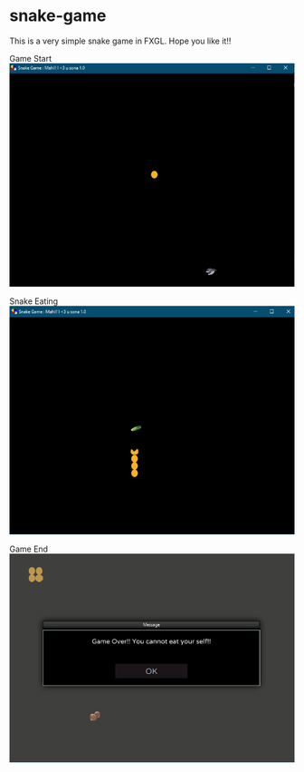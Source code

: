 # snake-game

This is a very simple snake game in FXGL. Hope you like it!!

Game Start
![Game Start](gamestart.png)

Snake Eating
![Eating](eating.png)

Game End
![Game End](gameend.png)
